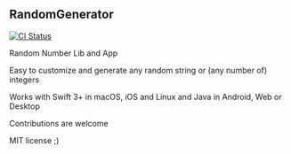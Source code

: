 ## RandomGenerator

[![CI Status](https://circleci.com/gh/maxmousee/RandomGenerator.svg?style=shield&circle-token=:circle-token)](https://circleci.com/gh/maxmousee/RandomGenerator)

Random Number Lib and App

Easy to customize and generate any random string or (any number of) integers

Works with Swift 3+ in macOS, iOS and Linux and Java in Android, Web or Desktop

Contributions are welcome

MIT license ;)
